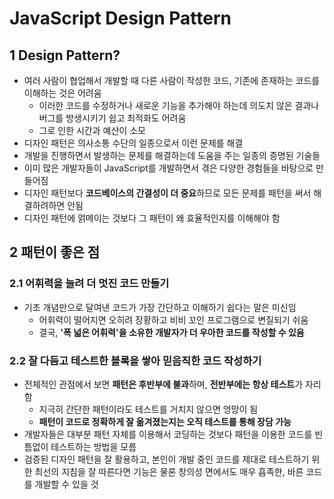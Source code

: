 # JavaScript Design Pattern

## 1 Design Pattern?

- 여러 사람이 협업해서 개발할 때 다른 사람이 작성한 코드, 기존에 존재하는 코드를 이해하는 것은 어려움
  - 이러한 코드를 수정하거나 새로운 기능을 추가해야 하는데 의도치 않은 결과나 버그를 방생시키기 쉽고 최적화도 어려움
  - 그로 인한 시간과 예산이 소모
- 디자인 패턴은 의사소통 수단의 일종으로서 이런 문제를 해결
- 개발을 진행하면서 발생하는 문제를 해결하는데 도움을 주는 일종의 증명된 기술들
- 이미 많은 개발자들이 JavaScript를 개발하면서 겪은 다양한 경험들을 바탕으로 만들어짐
- 디자인 패턴보다 **코드베이스의 간결성이 더 중요**하므로 모든 문제를 패턴을 써서 해결하려하면 안됨
- 디자인 패턴에 얽메이는 것보다 그 패턴이 왜 효율적인지를 이해해야 함

## 2 패턴이 좋은 점

### 2.1 어휘력을 늘려 더 멋진 코드 만들기

- 기초 개념만으로 달여낸 코드가 가장 간단하고 이해하기 쉽다는 말은 미신임
  - 어휘력이 떨어지면 오히려 장황하고 비비 꼬인 프로그램으로 변질되기 쉬움
  - 결국, **'폭 넓은 어휘력'을 소유한 개발자가 더 우아한 코드를 작성할 수 있음**

###  2.2 잘 다듬고 테스트한 블록을 쌓아 믿음직한 코드 작성하기

- 전체적인 관점에서 보면 **패턴은 후반부에 불과**하며, **전반부에는 항상 테스트**가 자리함
  - 지극히 간단한 패턴이라도 테스트를 거치지 않으면 엉망이 됨
  - **패턴이 코드로 정확하게 잘 옮겨졌는지는 오직 테스트를 통해 장담 가능**
- 개발자들은 대부분 패턴 자체를 이용해서 코딩하는 것보다 패턴을 이용한 코드를 빈틈없이 테스트하는 방법을 모름
- 검증된 디자인 패턴을 잘 활용하고, 본인이 개발 중인 코드를 제대로 테스트하기 위한 최선의 지침을 잘 따른다면 기능은 물론 창의성 면에서도 매우 흡족한, 바른 코드를 개발할 수 있을 것
